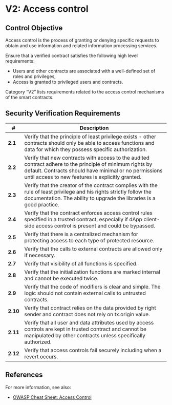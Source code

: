 # V2: Access control

## Control Objective

Access control is the process of granting or denying specific requests to obtain and use information and related information processing services.

Ensure that a verified contract satisfies the following high level requirements:
* Users and other contracts are associated with a well-defined set of roles and privileges,
* Access is granted to privileged users and contracts.

Category “V2” lists requirements related to the access control mechanisms of the smart contracts.

## Security Verification Requirements

| # | Description |
| --- | --- |
| **2.1** | Verify that the principle of least privilege exists - other contracts should only be able to access functions and data for which they possess specific authorization. | 
| **2.2** | Verify that new contracts with access to the audited contract adhere to the principle of minimum rights by default. Contracts should have minimal or no permissions until access to new features is explicitly granted. | 
| **2.3** | Verify that the creator of the contract complies with the rule of least privilege and his rights strictly follow the documentation. The ability to upgrade the libraries is a good practice. | 
| **2.4** | Verify that the contract enforces access control rules specified in a trusted contract, especially if dApp client-side access control is present and could be bypassed. | 
| **2.5** | Verify that there is a centralized mechanism for protecting access to each type of protected resource. | 
| **2.6** | Verify that the calls to external contracts are allowed only if necessary. | 
| **2.7** | Verify that visibility of all functions is specified. | 
| **2.8** | Verify that the initialization functions are marked internal and cannot be executed twice. | 
| **2.9** | Verify that the code of modifiers is clear and simple. The logic should not contain external calls to untrusted contracts. | 
| **2.10** | Verify that contract relies on the data provided by right sender and contract does not rely on tx.origin value. | 
| **2.11** | Verify that all user and data attributes used by access controls are kept in trusted contract and cannot be manipulated by other contracts unless specifically authorized. | 
| **2.12** | Verify that access controls fail securely including when a revert occurs. | 

## References

For more information, see also:

* [OWASP Cheat Sheet: Access Control](https://github.com/OWASP/CheatSheetSeries/blob/master/cheatsheets/Access_Control_Cheat_Sheet.md)